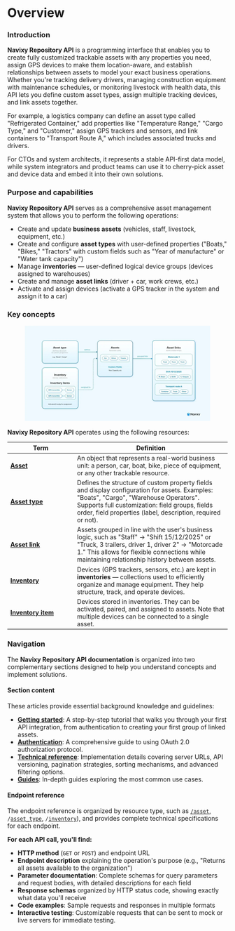 # Overview

### Introduction

**Navixy Repository API** is a programming interface that enables you to create fully customized trackable assets with any properties you need, assign GPS devices to make them location-aware, and establish relationships between assets to model your exact business operations. Whether you're tracking delivery drivers, managing construction equipment with maintenance schedules, or monitoring livestock with health data, this API lets you define custom asset types, assign multiple tracking devices, and link assets together.

For example, a logistics company can define an asset type called "Refrigerated Container," add properties like "Temperature Range," "Cargo Type," and "Customer," assign GPS trackers and sensors, and link containers to "Transport Route A," which includes associated trucks and drivers.

For CTOs and system architects, it represents a stable API-first data model, while system integrators and product teams can use it to cherry-pick asset and device data and embed it into their own solutions.

### Purpose and capabilities

**Navixy Repository API** serves as a comprehensive asset management system that allows you to perform the following operations:

* Create and update **business assets** (vehicles, staff, livestock, equipment, etc.)
* Create and configure **asset types** with user-defined properties ("Boats," "Bikes," "Tractors" with custom fields such as "Year of manufacture" or "Water tank capacity")
* Manage **inventories** — user-defined logical device groups (devices assigned to warehouses)
* Create and manage **asset links** (driver + car, work crews, etc.)
* Activate and assign devices (activate a GPS tracker in the system and assign it to a car)

### Key concepts

<figure><img src=".gitbook/assets/diagram-logo-final.webp" alt=""><figcaption></figcaption></figure>

**Navixy Repository API** operates using the following resources:

<table><thead><tr><th width="138.5999755859375">Term</th><th>Definition</th></tr></thead><tbody><tr><td><a href="broken-reference"><strong>Asset</strong></a></td><td>An object that represents a real-world business unit: a person, car, boat, bike, piece of equipment, or any other trackable resource.</td></tr><tr><td><a href="broken-reference"><strong>Asset type</strong></a></td><td>Defines the structure of custom property fields and display configuration for assets. Examples: "Boats", "Cargo", "Warehouse Operators". Supports full customization: field groups, fields order, field properties (label, description, required or not).</td></tr><tr><td><a href="broken-reference"><strong>Asset link</strong></a></td><td>Assets grouped in line with the user's business logic, such as "Staff" → "Shift 15/12/2025" or "Truck, 3 trailers, driver 1, driver 2" → "Motorcade 1." This allows for flexible connections while maintaining relationship history between assets.</td></tr><tr><td><a href="broken-reference"><strong>Inventory</strong></a></td><td>Devices (GPS trackers, sensors, etc.) are kept in <strong>inventories</strong> — collections used to efficiently organize and manage equipment. They help structure, track, and operate devices.</td></tr><tr><td><a href="broken-reference"><strong>Inventory item</strong></a></td><td>Devices stored in inventories. They can be activated, paired, and assigned to assets. Note that multiple devices can be connected to a single asset.</td></tr></tbody></table>

### Navigation

The **Navixy Repository API documentation** is organized into two complementary sections designed to help you understand concepts and implement solutions.

#### Section content

These articles provide essential background knowledge and guidelines:

* [**Getting started**](getting-started.md): A step-by-step tutorial that walks you through your first API integration, from authentication to creating your first group of linked assets.
* [**Authentication**](authentication.md): A comprehensive guide to using OAuth 2.0 authorization protocol.
* [**Technical reference**](technical-reference.md): Implementation details covering server URLs, API versioning, pagination strategies, sorting mechanisms, and advanced filtering options.
* [**Guides**](guides/): In-depth guides exploring the most common use cases.

#### Endpoint reference

The endpoint reference is organized by resource type, such as [`/asset`](broken-reference), `/`[`asset_type`](broken-reference), `/`[`inventory`](broken-reference)), and provides complete technical specifications for each endpoint.

**For each API call, you'll find:**

* **HTTP method** (`GET` or `POST`) and endpoint URL
* **Endpoint description** explaining the operation's purpose (e.g., "Returns all assets available to the organization")
* **Parameter documentation**: Complete schemas for query parameters and request bodies, with detailed descriptions for each field
* **Response schemas** organized by HTTP status code, showing exactly what data you'll receive
* **Code examples**: Sample requests and responses in multiple formats
* **Interactive testing**: Customizable requests that can be sent to mock or live servers for immediate testing.
